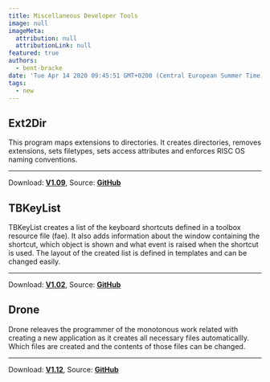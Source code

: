 ```yaml
---
title: Miscellaneous Developer Tools
image: null
imageMeta:
  attribution: null
  attributionLink: null
featured: true
authors:
  - bent-bracke
date: 'Tue Apr 14 2020 09:45:51 GMT+0200 (Central European Summer Time)'
tags:
  - new
---
```


<article class="index">
  <div itemprop="itemlistelement">
  <div itemscope="" itemtype="http://schema.org/Product"><h2>
  <span itemprop="name">Ext2Dir</span>
</h2><span itemprop="description">This program maps extensions to directories. It creates directories, removes extensions, sets filetypes, sets access attributes and enforces RISC OS naming conventions.</span><br><hr><span>Download: <strong><a href="/download/ext2dir-109.zip" itemprop="productID">V1.09</a></strong></span>, <span>Source: <strong><a href="https://github.com/bracke/ext2dir">GitHub</a></strong></span></div>
</div>
</article>

<article class="index">
  <div itemprop="itemlistelement">
  <div itemscope="" itemtype="http://schema.org/Product"><h2>
  <span itemprop="name">TBKeyList</span>
</h2><span itemprop="description">TBKeyList creates a list of the keyboard shortcuts defined in a toolbox resource file (fae). It also adds information about the window containing the shortcut, which object is shown and what event is raised when the shortcut is used. The layout of the created list is defined in templates and can be changed easily.</span><br><hr><span>Download: <strong><a href="/download/tbkeylist-102.zip" itemprop="productID">V1.02</a></strong></span>, <span>Source: <strong><a href="https://github.com/bracke/tbkeylist">GitHub</a></strong></span></div>
</div>
</article>

<article class="index">
  <div itemprop="itemlistelement">
  <div itemscope="" itemtype="http://schema.org/Product"><h2>
  <span itemprop="name">Drone</span>
</h2><span itemprop="description">Drone releaves the programmer of the monotonous work related with creating a new application as it creates all necessary files automaticallly. Which files are created and the contents of those files can be changed.</span><br><hr><span>Download: <strong><a href="/download/drone-112.zip" itemprop="productID">V1.12</a></strong></span>, <span>Source: <strong><a href="https://github.com/bracke/drone">GitHub</a></strong></span></div>
</div>
</article>

